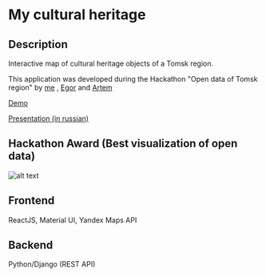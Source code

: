 # My cultural heritage

## Description

Interactive map of cultural heritage objects of a Tomsk region. 

This application was developed during the Hackathon "Open data of Tomsk region" by [me](https://github.com/alexandr-bbm) , [Egor](https://github.com/headfire94) and [Artem](https://github.com/AduchiMergen)  

[Demo](http://heritage.pythonanywhere.com/)

[Presentation (in russian)](https://alexandr-bbm.github.io/my-cultural-heritage/AppPresentation.pdf)

## Hackathon Award (Best visualization of open data)
![alt text](https://alexandr-bbm.github.io/my-cultural-heritage/diplomTeamSm.jpg  "Our diploma")


## Frontend 
ReactJS, Material UI, Yandex Maps API

## Backend
Python/Django (REST API)